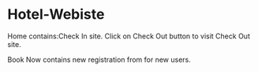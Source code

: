 # Hotel-Webiste

Home contains:Check In site.
Click on Check Out button to visit Check Out site.

Book Now contains new registration from for new users.
             
